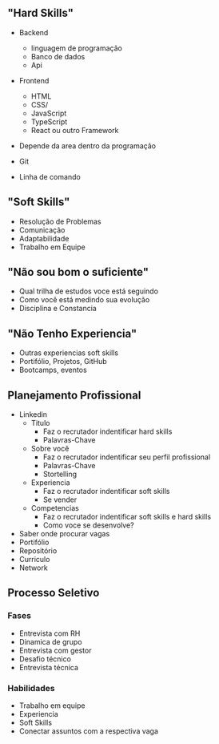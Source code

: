 
## "Hard Skills"
- Backend
    - linguagem de programação
    - Banco de dados
    - Api

- Frontend
    - HTML
    - CSS/
    - JavaScript
    - TypeScript
    - React ou outro Framework
- Depende da area dentro da programação
- Git
- Linha de comando
## "Soft Skills"
- Resolução de Problemas
- Comunicação
- Adaptabilidade
- Trabalho em Equipe 

## "Não sou bom o suficiente"
- Qual trilha de estudos voce está seguindo
- Como você está medindo sua evolução
- Disciplina e Constancia 

## "Não Tenho Experiencia"
- Outras experiencias soft skills
- Portifólio, Projetos, GitHub
- Bootcamps, eventos

## Planejamento Profissional
- Linkedin
    - Titulo
        - Faz o recrutador indentificar hard skills
        - Palavras-Chave
    - Sobre você
        - Faz o recrutador indentificar seu perfil profissional 
        - Palavras-Chave
        - Stortelling
    - Experiencia
        - Faz o recrutador indentificar soft skills
        - Se vender
    - Competencias
        - Faz o recrutador indentificar soft skills e hard skills
        - Como voce se desenvolve?
- Saber onde procurar vagas
- Portifólio
- Repositório
- Curriculo
- Network 

## Processo Seletivo
### Fases
- Entrevista com RH
- Dinamica de grupo
- Entrevista com gestor
- Desafio técnico
- Entrevista técnica

### Habilidades
- Trabalho em equipe
- Experiencia
- Soft Skills
- Conectar assuntos com a respectiva vaga

